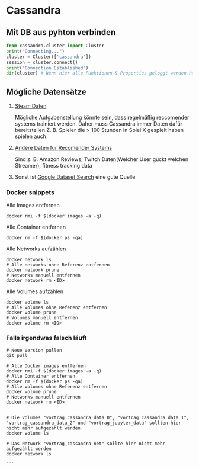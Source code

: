 # Cassandra

## Mit DB aus pyhton verbinden
```python
from cassandra.cluster import Cluster
print("Connecting...")
cluster = Cluster(['cassandra'])
session = cluster.connect()
print("Connection Established")
dir(cluster) # Wenn hier alle Funktionen & Properties geloggt werden hat es geklappt
```

## Mögliche Datensätze
1. [Steam Daten](https://cseweb.ucsd.edu/~jmcauley/datasets.html#steam_data)

    Mögliche Aufgabenstellung könnte sein, dass regelmäßig reccomender systems trainiert werden.
    Daher muss Cassandra immer Daten dafür bereitstellen
    Z. B. Spieler die > 100 Stunden in Spiel X gespielt haben spielen auch 

2. [Andere Daten für Recomender Systems](https://cseweb.ucsd.edu/~jmcauley/datasets.html)

    Sind z. B. Amazon Reviews, Twitch Daten(Welcher User guckt welchen Streamer), fitness tracking data

3. Sonst ist [Google Dataset Search](https://datasetsearch.research.google.com/) eine gute Quelle

    
### Docker snippets

Alle Images entfernen
```
docker rmi -f $(docker images -a -q)
```

Alle Container entfernen
```
docker rm -f $(docker ps -qa)
```

Alle Networks aufzählen
```
docker network ls
# Alle networks ohne Referenz entfernen
docker network prune
# Networks manuell entfernen
docker network rm <ID>
```

Alle Volumes aufzählen
```
docker volume ls
# Alle volumes ohne Referenz entfernen
docker volume prune
# Volumes manuell entfernen
docker volume rm <ID>
```

### Falls irgendwas falsch läuft
````
# Neue Version pullen
git pull

# Alle Docker images entfernen
docker rmi -f $(docker images -a -q)
# Alle Container entfernen
docker rm -f $(docker ps -qa)
# Alle volumes ohne Referenz entfernen
docker volume prune
# Networks manuell entfernen
docker network rm <ID>


# Die Volumes "vortrag_cassandra_data_0", "vortrag_cassandra_data_1", "vortrag_cassandra_data_2" und "vortrag_jupyter_data" sollten hier nicht mehr aufgezählt werden
docker volume ls

# Das Network "vortrag_cassandra-net" sollte hier nicht mehr aufgezählt werden
docker network ls

```